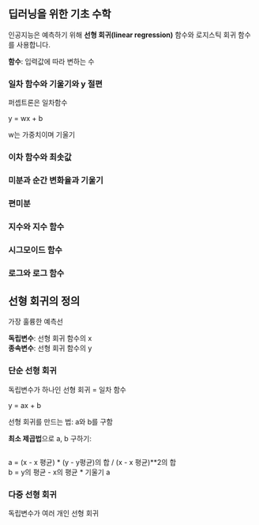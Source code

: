 ## 딥러닝을 위한 기초 수학

인공지능은 예측하기 위해 **선형 회귀(linear regression)** 함수와 로지스틱 회귀 함수를 사용합니다.

**함수**: 입력값에 따라 변하는 수



### 일차 함수와 기울기와 y 절편

퍼셉트론은 일차함수

y = wx + b

w는 가중치이며 기울기


### 이차 함수와 최솟값

### 미분과 순간 변화율과 기울기

### 편미분

### 지수와 지수 함수

### 시그모이드 함수

### 로그와 로그 함수


## 선형 회귀의 정의

가장 훌륭한 예측선

**독립변수**: 선형 회귀 함수의 x   
**종속변수**: 선형 회귀 함수의 y

### 단순 선형 회귀

독립변수가 하나인 선형 회귀 = 일차 함수

y = ax + b

선형 회귀를 만드는 법: a와 b를 구함

**최소 제곱법**으로 a, b 구하기:

```math

```

```python

```
a = (x - x 평균) * (y - y평균)의 합 / (x - x 평균)**2의 합   
b = y의 평균 - x의 평균 * 기울기 a

### 다중 선형 회귀

독립변수가 여러 개인 선형 회귀
